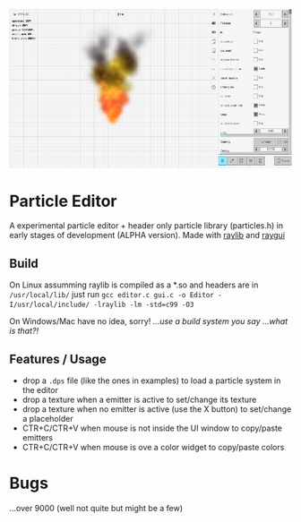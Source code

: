 
<img src="https://github.com/Demizdor/particle_editor/blob/main/screenshot/screenshot000.png" />

# Particle Editor

A experimental particle editor + header only particle library (particles.h) in early stages of development (ALPHA version).
Made with [raylib](https://github.com/raysan5/raylib) and [raygui](https://github.com/raysan5/raygui)

## Build

On Linux assumming raylib is compiled as a *.so and headers are in `/usr/local/lib/` just run 
`gcc editor.c gui.c -o Editor -I/usr/local/include/ -lraylib -lm -std=c99 -O3`

On Windows/Mac have no idea, sorry!
*...use a build system you say ...what is that?!*

## Features / Usage
- drop a `.dps` file (like the ones in examples) to load a particle system in the editor
- drop a texture when a emitter is active to set/change its texture
- drop a texture when no emitter is active (use the X button) to set/change a placeholder
- CTR+C/CTR+V when mouse is not inside the UI window to copy/paste emitters
- CTR+C/CTR+V when mouse is ove a color widget to copy/paste colors


# Bugs
...over 9000 (well not quite but might be a few)
